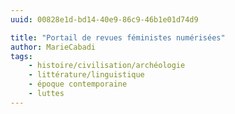 ```yaml
---
uuid: 00828e1d-bd14-40e9-86c9-46b1e01d74d9

title: "Portail de revues féministes numérisées"
author: MarieCabadi
tags:
    - histoire/civilisation/archéologie
    - littérature/linguistique
    - époque contemporaine
    - luttes
---
```

